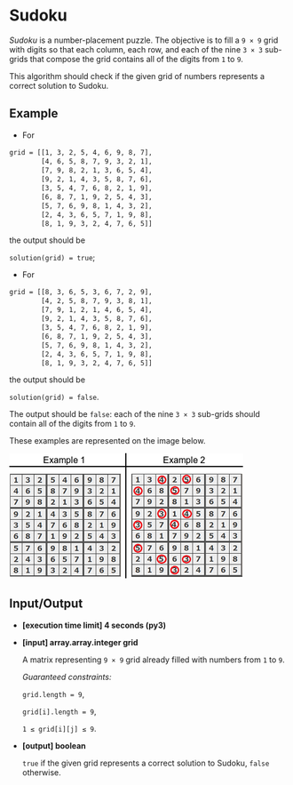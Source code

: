 # Sudoku

*Sudoku* is a number-placement puzzle. The objective is to fill a `9 × 9` grid with digits so that each column, each row, and each of the nine `3 × 3` sub-grids that compose the grid contains all of the digits from `1` to `9`.

This algorithm should check if the given grid of numbers represents a correct solution to Sudoku.

## Example

- For
```
grid = [[1, 3, 2, 5, 4, 6, 9, 8, 7],
        [4, 6, 5, 8, 7, 9, 3, 2, 1],
        [7, 9, 8, 2, 1, 3, 6, 5, 4],
        [9, 2, 1, 4, 3, 5, 8, 7, 6],
        [3, 5, 4, 7, 6, 8, 2, 1, 9],
        [6, 8, 7, 1, 9, 2, 5, 4, 3],
        [5, 7, 6, 9, 8, 1, 4, 3, 2],
        [2, 4, 3, 6, 5, 7, 1, 9, 8],
        [8, 1, 9, 3, 2, 4, 7, 6, 5]]
```
the output should be

`solution(grid) = true`;

- For
```
grid = [[8, 3, 6, 5, 3, 6, 7, 2, 9],
        [4, 2, 5, 8, 7, 9, 3, 8, 1],
        [7, 9, 1, 2, 1, 4, 6, 5, 4],
        [9, 2, 1, 4, 3, 5, 8, 7, 6],
        [3, 5, 4, 7, 6, 8, 2, 1, 9],
        [6, 8, 7, 1, 9, 2, 5, 4, 3],
        [5, 7, 6, 9, 8, 1, 4, 3, 2],
        [2, 4, 3, 6, 5, 7, 1, 9, 8],
        [8, 1, 9, 3, 2, 4, 7, 6, 5]]
```
the output should be

`solution(grid) = false`.

The output should be `false`: each of the nine `3 × 3` sub-grids should contain all of the digits from `1` to `9`.

These examples are represented on the image below.

![Examples](../../../assets%20(dont%20delete)/arcade-intro-60.png)

## Input/Output

- **[execution time limit] 4 seconds (py3)**

- **[input] array.array.integer grid**

	A matrix representing `9 × 9` grid already filled with numbers from `1` to `9`.

	*Guaranteed constraints:*

	`grid.length = 9`,

	`grid[i].length = 9`,

	`1 ≤ grid[i][j] ≤ 9`.

- **[output] boolean**

	`true` if the given grid represents a correct solution to Sudoku, `false` otherwise.
